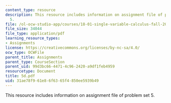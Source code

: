 ```yaml
---
content_type: resource
description: This resource includes information on assignment file of problem set
  5.
file: /ol-ocw-studio-app/courses/18-01-single-variable-calculus-fall-2005/31ae78f961e86f6365f4850ee5939b49_5d.pdf
file_size: 34044
file_type: application/pdf
learning_resource_types:
- Assignments
license: https://creativecommons.org/licenses/by-nc-sa/4.0/
ocw_type: OCWFile
parent_title: Assignments
parent_type: CourseSection
parent_uid: 99d3bc66-4471-4c96-2420-a9df1feb4959
resourcetype: Document
title: 5d.pdf
uid: 31ae78f9-61e8-6f63-65f4-850ee5939b49
---
```

This resource includes information on assignment file of problem set 5.